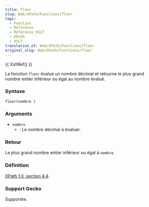 ```yaml
---
title: floor
slug: Web/XPath/Functions/floor
tags:
  - Fonction
  - Reference
  - Référence_XSLT
  - XPath
  - XSLT
translation_of: Web/XPath/Functions/floor
original_slug: Web/XPath/Fonctions/floor
---
```

{{ XsltRef() }}

La fonction `floor` évalue un nombre décimal et retourne le plus grand nombre entier inférieur ou égal au nombre évalué.

### Syntaxe

    floor(nombre )

### Arguments

- `nombre`
  - : Le nombre décimal à évaluer.

### Retour

Le plus grand nombre entier inférieur ou égal à `nombre`.

### Définition

[XPath 1.0, section 4.4](http://www.w3.org/TR/xpath#function-floor).

### Support Gecko

Supportée.
